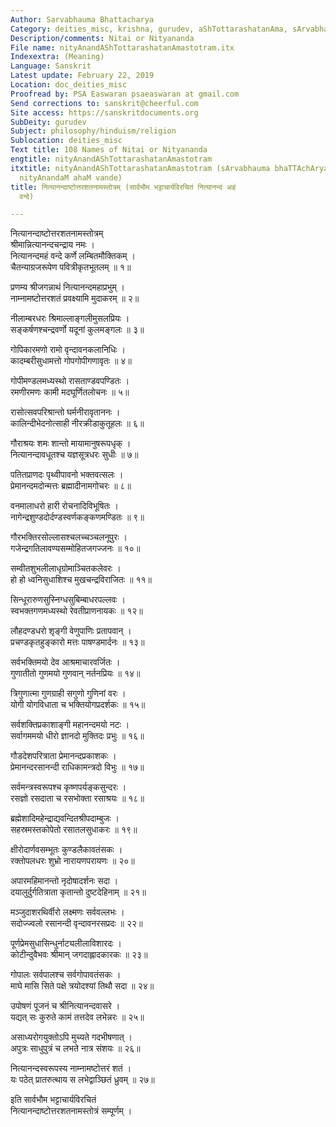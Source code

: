 ```yaml
---
Author: Sarvabhauma Bhattacharya
Category: deities_misc, krishna, gurudev, aShTottarashatanAma, sArvabhaumabhaTTAchArya
Description/comments: Nitai or Nityananda
File name: nityAnandAShTottarashatanAmastotram.itx
Indexextra: (Meaning)
Language: Sanskrit
Latest update: February 22, 2019
Location: doc_deities_misc
Proofread by: PSA Easwaran psaeaswaran at gmail.com
Send corrections to: sanskrit@cheerful.com
Site access: https://sanskritdocuments.org
SubDeity: gurudev
Subject: philosophy/hinduism/religion
Sublocation: deities_misc
Text title: 108 Names of Nitai or Nityananda
engtitle: nityAnandAShTottarashatanAmastotram
itxtitle: nityAnandAShTottarashatanAmastotram (sArvabhauma bhaTTAchAryavirachitaM
  nityAnandaM ahaM vande)
title: नित्यानन्दाष्टोत्तरशतनामस्तोत्रम् (सार्वभौम भट्टाचार्यविरचितं नित्यानन्दं अहं
  वन्दे)

---
```

  
 नित्यानन्दाष्टोत्तरशतनामस्तोत्रम्   
श्रीमान्नित्यानन्दचन्द्राय नमः ।  
नित्यानन्दमहं वन्दे कर्णे लम्बितमौक्तिकम् ।  
चैतन्याग्रजरूपेण पवित्रीकृतभूतलम् ॥ १॥  
  
प्रणम्य श्रीजगन्नाथं नित्यानन्दमहाप्रभुम् ।  
नाम्नामष्टोत्तरशतं प्रवक्ष्यामि मुदाकरम् ॥ २॥  
  
नीलाम्बरधरः श्रिमाल्लाङ्गलीमुसलप्रियः ।  
सङ्कर्षणश्चन्द्रवर्णो यदूनां कुलमङ्गलः ॥ ३॥  
  
गोपिकारमणो रामो वृन्दावनकलानिधिः ।  
कादम्बरीसुधामत्तो गोपगोपीगणावृतः ॥ ४॥  
  
गोपीमण्डलमध्यस्थो रासताण्डवपण्डितः ।  
रमणीरमणः कामी मदघूर्णितलोचनः ॥ ५॥  
  
रासोत्सवपरिश्रान्तो घर्मनीरावृताननः ।  
कालिन्दीभेदनोत्साही नीरक्रीडाकुतूहलः ॥ ६॥  
  
गौराश्रयः शमः शान्तो मायामानुषरूपधृक् ।  
नित्यानन्दावधूतश्च यज्ञसूत्रधरः सुधीः ॥ ७॥  
  
पतितप्राणदः पृथ्वीपावनो भक्तवत्सलः ।  
प्रेमानन्दमदोन्मत्तः ब्रह्मादीनामगोचरः ॥ ८॥  
  
वनमालाधरो हारी रोचनादिविभूषितः ।  
नागेन्द्रशुण्डदोर्दण्डस्वर्णकङ्कणमण्डितः ॥ ९॥  
  
गौरभक्तिरसोल्लासश्चलच्चञ्चलनूपुरः ।  
गजेन्द्रगतिलावण्यसम्मोहितजगज्जनः ॥ १०॥  
  
सम्वीतशुभलीलाधृग्रोमाञ्चितकलेवरः ।  
हो हो ध्वनिसुधाशिश्च मुखचन्द्रविराजितः ॥ ११॥  
  
सिन्धूरारुणसुस्निग्धसुबिम्बाधरपल्लवः ।  
स्वभक्तगणमध्यस्थो रेवतीप्राणनायकः ॥ १२॥  
  
लौहदण्डधरो शृङ्गी वेणुपाणिः प्रतापवान् ।  
प्रचण्डकृतहुङ्कारो मत्तः पाषण्डमार्दनः ॥ १३॥  
  
सर्वभक्तिमयो देव आश्रमाचारवर्जितः ।  
गुणातीतो गुणमयो गुणवान् नर्तनप्रियः ॥ १४॥  
  
त्रिगुणात्मा गुणग्राही सगुणो गुणिनां वरः ।  
योगी योगविधाता च भक्तियोगप्रदर्शकः ॥ १५॥  
  
सर्वशक्तिप्रकाशाङ्गी महानन्दमयो नटः ।  
सर्वागममयो धीरो ज्ञानदो मुक्तिदः प्रभुः ॥ १६॥  
  
गौडदेशपरित्राता  प्रेमानन्दप्रकाशकः ।  
प्रेमानन्दरसानन्दी राधिकामन्त्रदो विभुः ॥ १७॥  
  
सर्वमन्त्रस्वरूपश्च कृष्णपर्यङ्कसुन्दरः ।  
रसज्ञो रसदाता च रसभोक्ता रसाश्रयः ॥ १८॥  
  
ब्रह्मेशादिमहेन्द्राद्यवन्दितश्रीपदाम्बुजः ।  
सहस्रमस्तकोपेतो रसातलसुधाकरः ॥ १९॥  
  
क्षीरोदार्णवसम्भूतः कुण्डलैकावतंसकः ।  
रक्तोपलधरः शुभ्रो नारायणपरायणः ॥ २०॥  
  
अपारमहिमानन्तो नृदोषादर्शनः सदा ।  
दयालुर्दुर्गतित्राता कृतान्तो दुष्टदेहिनाम् ॥ २१॥  
  
मञ्जुदाशरथिर्वीरो लक्ष्मणः सर्ववल्लभः ।  
सदोज्ज्वलो रसानन्दी वृन्दावनरसप्रदः ॥ २२॥  
  
पूर्णप्रेमसुधासिन्धुर्नाट्यलीलाविशारदः ।  
कोटीन्दुवैभवः श्रीमान् जगदाह्लादकारकः ॥ २३॥  
  
गोपालः सर्वपालश्च सर्वगोपावतंसकः ।  
माघे मासि सिते पक्षे त्रयोदश्यां तिथौ सदा ॥ २४॥  
  
उपोषणं पूजनं च श्रीनित्यानन्दवासरे ।  
यद्यत् सः कुरुते कामं तत्तदेव लभेन्नरः ॥ २५॥  
  
असाध्यरोगयुक्तोऽपि मुच्यते गदभीषणात् ।  
अपुत्रः साधुपुत्रं च लभते नात्र संशयः ॥ २६॥  
  
नित्यानन्दस्वरूपस्य नाम्नामष्टोत्तरं शतं ।  
यः पठेत् प्रातरुत्थाय स लभेद्वाञ्छितं ध्रुवम् ॥ २७॥  
  
इति सार्वभौम भट्टाचार्यविरचितं  
           नित्यानन्दाष्टोत्तरशतनामस्तोत्रं सम्पूर्णम् ।  
  
  
